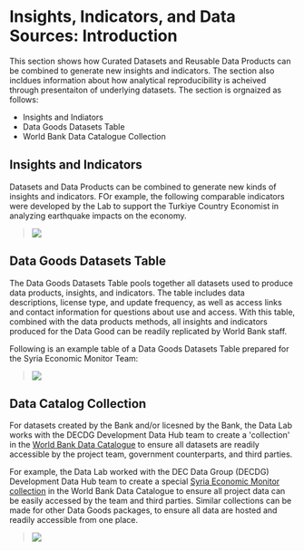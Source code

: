 # Insights, Indicators, and Data Sources: Introduction

This section shows how Curated Datasets and Reusable Data Products can be combined to generate new insights and indicators. The section also incldues information about how analytical reproducibility is acheived through presentaiton of underlying datasets. The section is orgnaized as follows:

- Insights and Indiators
- Data Goods Datasets Table
- World Bank Data Catalogue Collection



## Insights and Indicators

Datasets and Data Products can be combined to generate new kinds of insights and indicators. FOr example, the following comparable indicators were developed by the Lab to support the Turkiye Country Economist in analyzing earthquake impacts on the economy.

> ![](images/intro-indictors.png)

## Data Goods Datasets Table

The Data Goods Datasets Table pools together all datasets used to produce data products, insights, and indicators. The table includes data descriptions, license type, and update frequency, as well as access links and contact information for questions about use and access. With this table, combined with the data products methods, all insights and indicators produced for the Data Good can be readily replicated by World Bank staff. 

Following is an example table of a Data Goods Datasets Table prepared for the Syria Economic Monitor Team:

> ![](images/intro-datasets.png)

## Data Catalog Collection

For datasets created by the Bank and/or licesned by the Bank, the Data Lab works with the DECDG Development Data Hub team to create a 'collection' in the [World Bank Data Catalogue](https://datacatalog.worldbank.org/int/home) to ensure all datasets are readily accessible by the project team, government counterparts, and third parties. 

For example, the Data Lab worked with the DEC Data Group (DECDG) Development Data Hub team to create a special [Syria Economic Monitor collection](https://datacatalog.worldbank.org/int/getting-started) in the World Bank Data Catalogue to ensure all project data can be easily accessed by the team and third parties. Similar collections can be made for other Data Goods packages, to ensure all data are hosted and readily accessible from one place.

> ![](images/intro-hub-collection-syria.png)
